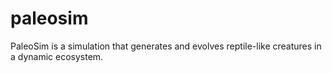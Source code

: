 # paleosim
PaleoSim is a simulation that generates and evolves reptile-like creatures in a dynamic ecosystem.
